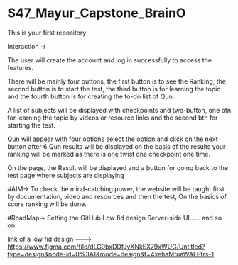# S47_Mayur_Capstone_BrainO
This is your first repository

Interaction ->

The user will create the account and log in successfully to access the features.

There will be mainly four buttons, the first button is to see the Ranking, the second button is to start the test, the third button is for learning the topic and the fourth button is for creating the to-do list of Qun.
	
A list of subjects will be displayed with checkpoints and two-button, one btn for learning the topic by videos or resource links and the second btn for starting the test. 

Qun will appear with four options select the option and click on the next button after 6 Qun results will be displayed on the basis of the results your ranking will be marked as there is one twist one checkpoint one time.

On the page, the Result will be displayed and a button for going back to the test page where subjects are displaying 

#AIM→
To check the mind-catching power, the website will be taught first by documentation, video and resources and then the test, On the basics of score ranking will be done.  

#RoadMap→
Setting the GitHub
Low fid design
Server-side
UI…… and so on.
 
 
link of a low fid design ---> https://www.figma.com/file/dLG9bxDDfJyXNkEX79xWUG/Untitled?type=design&node-id=0%3A1&mode=design&t=4xehaMtuaWALPtrs-1

